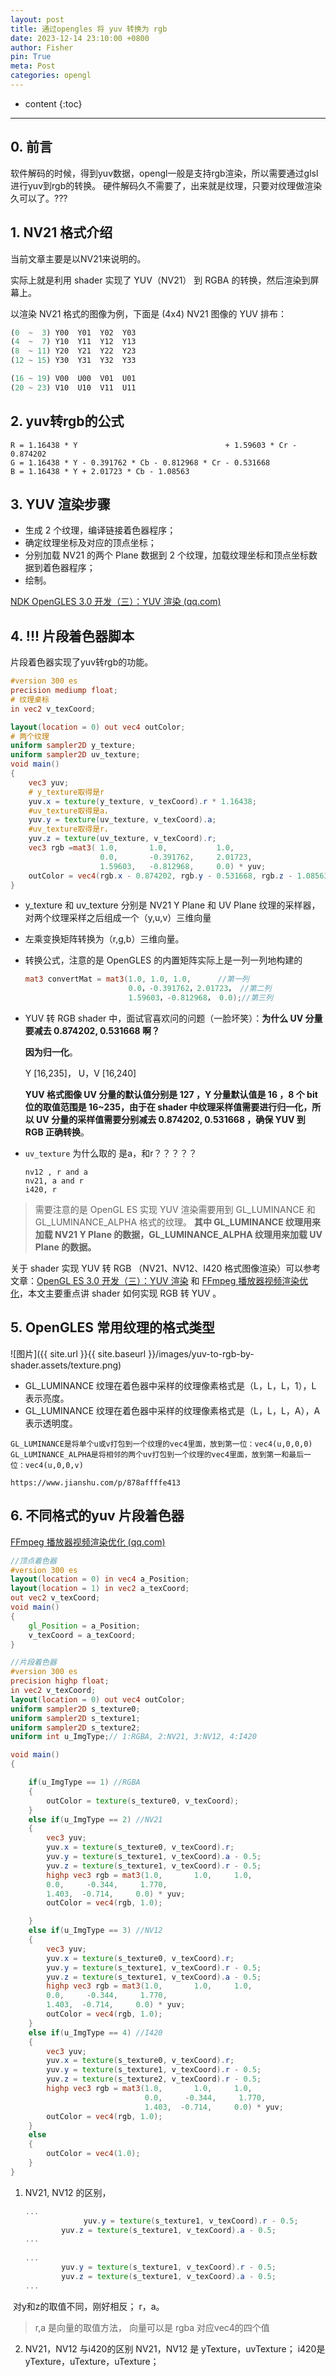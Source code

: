 ```yaml
---
layout: post
title: 通过opengles 将 yuv 转换为 rgb
date: 2023-12-14 23:10:00 +0800
author: Fisher
pin: True
meta: Post
categories: opengl
---
```



* content
{:toc}

---


## 0. 前言

软件解码的时候，得到yuv数据，opengl一般是支持rgb渲染，所以需要通过glsl 进行yuv到rgb的转换。
硬件解码久不需要了，出来就是纹理，只要对纹理做渲染久可以了。???

## 1. NV21 格式介绍

当前文章主要是以NV21来说明的。

实际上就是利用 shader 实现了 YUV（NV21） 到 RGBA 的转换，然后渲染到屏幕上。

以渲染 NV21 格式的图像为例，下面是 (4x4) NV21 图像的 YUV 排布：

```javascript
(0  ~  3) Y00  Y01  Y02  Y03  
(4  ~  7) Y10  Y11  Y12  Y13  
(8  ~ 11) Y20  Y21  Y22  Y23  
(12 ~ 15) Y30  Y31  Y32  Y33  

(16 ~ 19) V00  U00  V01  U01 
(20 ~ 23) V10  U10  V11  U11
```



## 2. yuv转rgb的公式

```less
R = 1.16438 * Y 								+ 1.59603 * Cr - 0.874202
G = 1.16438 * Y - 0.391762 * Cb - 0.812968 * Cr - 0.531668
B = 1.16438 * Y + 2.01723 * Cb - 1.08563
```



## 3. YUV 渲染步骤

- 生成 2 个纹理，编译链接着色器程序；
- 确定纹理坐标及对应的顶点坐标；
- 分别加载 NV21 的两个 Plane 数据到 2 个纹理，加载纹理坐标和顶点坐标数据到着色器程序；
- 绘制。

[NDK OpenGLES 3.0 开发（三）：YUV 渲染 (qq.com)](https://mp.weixin.qq.com/s?__biz=MzIwNTIwMzAzNg==&mid=2654161548&idx=1&sn=50ba9f1fe3ac66321a6e7f0f8334a371&chksm=8cf399bfbb8410a9ff44bc62af3f8d5fb7208be94f619b29c6b934a0aeff4f557f84abafcd84&scene=21#wechat_redirect)



## 4. !!! 片段着色器脚本

片段着色器实现了yuv转rgb的功能。

```glsl
#version 300 es                                     
precision mediump float;   
# 纹理桌标
in vec2 v_texCoord;   

layout(location = 0) out vec4 outColor;   
# 两个纹理
uniform sampler2D y_texture;                        
uniform sampler2D uv_texture;                        
void main()                                         
{                                                   
    vec3 yuv;      
    # y_texture取得是r
    yuv.x = texture(y_texture, v_texCoord).r * 1.16438;  
    #uv_texture取得是a， 
    yuv.y = texture(uv_texture, v_texCoord).a; 
    #uv_texture取得是r，
    yuv.z = texture(uv_texture, v_texCoord).r;    
    vec3 rgb =mat3( 1.0,       1.0,           1.0,                    
                    0.0,       -0.391762,     2.01723,                  
                    1.59603,   -0.812968,     0.0) * yuv;             
    outColor = vec4(rgb.x - 0.874202, rgb.y - 0.531668, rgb.z - 1.08563,  1);                        
}
```

- y_texture 和 uv_texture 分别是 NV21 Y Plane 和 UV Plane 纹理的采样器，对两个纹理采样之后组成一个（y,u,v）三维向量

- 左乘变换矩阵转换为（r,g,b）三维向量。

- 转换公式，注意的是 OpenGLES 的内置矩阵实际上是一列一列地构建的

  ```glsl
  mat3 convertMat = mat3(1.0, 1.0, 1.0,      //第一列
                         0.0，-0.391762，2.01723， //第二列
                         1.59603，-0.812968， 0.0);//第三列
  ```

- YUV 转 RGB shader 中，面试官喜欢问的问题（一脸坏笑）：**为什么 UV 分量要减去 0.874202, 0.531668 啊？**

  **因为归一化**。

  Y [16,235]， U，V [16,240]

  **YUV 格式图像 UV 分量的默认值分别是 127 ，Y 分量默认值是 16 ，8 个 bit 位的取值范围是 16~235，由于在 shader 中纹理采样值需要进行归一化，所以 UV 分量的采样值需要分别减去 0.874202, 0.531668 ，确保 YUV 到 RGB 正确转换**。

- `uv_texture` 为什么取的 是a，和r？？？？？
  
  ```less
  nv12 , r and a
  nv21, a and r
  i420, r
  ```

> 需要注意的是 OpenGL ES 实现 YUV 渲染需要用到 GL_LUMINANCE 和 GL_LUMINANCE_ALPHA 格式的纹理。
>**其中 GL_LUMINANCE 纹理用来加载 NV21 Y Plane 的数据，GL_LUMINANCE_ALPHA 纹理用来加载 UV Plane 的数据。**

关于 shader 实现 YUV 转 RGB （NV21、NV12、I420 格式图像渲染）可以参考文章：[OpenGL ES 3.0 开发（三）：YUV 渲染](https://cloud.tencent.com/developer/tools/blog-entry?target=http%3A%2F%2Fmp.weixin.qq.com%2Fs%3F__biz%3DMzIwNTIwMzAzNg%3D%3D%26mid%3D2654161548%26idx%3D1%26sn%3D50ba9f1fe3ac66321a6e7f0f8334a371%26chksm%3D8cf399bfbb8410a9ff44bc62af3f8d5fb7208be94f619b29c6b934a0aeff4f557f84abafcd84%26scene%3D21%23wechat_redirect&source=article&objectId=1832837) 和 [FFmpeg 播放器视频渲染优化](https://cloud.tencent.com/developer/tools/blog-entry?target=http%3A%2F%2Fmp.weixin.qq.com%2Fs%3F__biz%3DMzIwNTIwMzAzNg%3D%3D%26mid%3D2654163238%26idx%3D1%26sn%3D3f778082ee5a278bdd05743c33247127%26chksm%3D8cf38215bb840b03fb6de375e22521fa3db762acdc09a37f9240648845e1057ff4c65d4a5661%26scene%3D21%23wechat_redirect&source=article&objectId=1832837)，本文主要重点讲 shader 如何实现 RGB 转 YUV 。



## 5. OpenGLES 常用纹理的格式类型

![图片]({{ site.url }}{{ site.baseurl }}/images/yuv-to-rgb-by-shader.assets/texture.png)

- GL_LUMINANCE 纹理在着色器中采样的纹理像素格式是（L，L，L，1），L 表示亮度。
- GL_LUMINANCE 纹理在着色器中采样的纹理像素格式是（L，L，L，A），A 表示透明度。



```
GL_LUMINANCE是将单个u或v打包到一个纹理的vec4里面，放到第一位：vec4(u,0,0,0)
GL_LUMINANCE_ALPHA是将相邻的两个uv打包到一个纹理的vec4里面，放到第一和最后一位：vec4(u,0,0,v)

https://www.jianshu.com/p/878affffe413
```







## 6. 不同格式的yuv 片段着色器

[FFmpeg 播放器视频渲染优化 (qq.com)](https://mp.weixin.qq.com/s?__biz=MzIwNTIwMzAzNg==&mid=2654163238&idx=1&sn=3f778082ee5a278bdd05743c33247127&chksm=8cf38215bb840b03fb6de375e22521fa3db762acdc09a37f9240648845e1057ff4c65d4a5661&scene=21#wechat_redirect)

```glsl
//顶点着色器
#version 300 es
layout(location = 0) in vec4 a_Position;
layout(location = 1) in vec2 a_texCoord;
out vec2 v_texCoord;
void main()
{
    gl_Position = a_Position;
    v_texCoord = a_texCoord;
}

//片段着色器
#version 300 es
precision highp float;
in vec2 v_texCoord;
layout(location = 0) out vec4 outColor;
uniform sampler2D s_texture0;
uniform sampler2D s_texture1;
uniform sampler2D s_texture2;
uniform int u_ImgType;// 1:RGBA, 2:NV21, 3:NV12, 4:I420

void main()
{

    if(u_ImgType == 1) //RGBA
    {
        outColor = texture(s_texture0, v_texCoord);
    }
    else if(u_ImgType == 2) //NV21
    {
        vec3 yuv;
        yuv.x = texture(s_texture0, v_texCoord).r;
        yuv.y = texture(s_texture1, v_texCoord).a - 0.5;
        yuv.z = texture(s_texture1, v_texCoord).r - 0.5;
        highp vec3 rgb = mat3(1.0,       1.0,     1.0,
        0.0,     -0.344,     1.770,
        1.403,  -0.714,     0.0) * yuv;
        outColor = vec4(rgb, 1.0);

    }
    else if(u_ImgType == 3) //NV12
    {
        vec3 yuv;
        yuv.x = texture(s_texture0, v_texCoord).r;
        yuv.y = texture(s_texture1, v_texCoord).r - 0.5;
        yuv.z = texture(s_texture1, v_texCoord).a - 0.5;
        highp vec3 rgb = mat3(1.0,       1.0,     1.0,
        0.0,     -0.344,     1.770,
        1.403,  -0.714,     0.0) * yuv;
        outColor = vec4(rgb, 1.0);
    }
    else if(u_ImgType == 4) //I420
    {
        vec3 yuv;
        yuv.x = texture(s_texture0, v_texCoord).r;
        yuv.y = texture(s_texture1, v_texCoord).r - 0.5;
        yuv.z = texture(s_texture2, v_texCoord).r - 0.5;
        highp vec3 rgb = mat3(1.0,       1.0,     1.0,
                              0.0,     -0.344,     1.770,
                              1.403,  -0.714,     0.0) * yuv;
        outColor = vec4(rgb, 1.0);
    }
    else
    {
        outColor = vec4(1.0);
    }
}
```

1. NV21, NV12 的区别， 

   ```glsl
   ...
   				yuv.y = texture(s_texture1, v_texCoord).r - 0.5;
           yuv.z = texture(s_texture1, v_texCoord).a - 0.5;
   ...
     
   ...
           yuv.y = texture(s_texture1, v_texCoord).r - 0.5;
           yuv.z = texture(s_texture1, v_texCoord).a - 0.5;
   ...
   ```

​	对y和z的取值不同，刚好相反； r，a。

> r,a 是向量的取值方法， 向量可以是 rgba 对应vec4的四个值

2. NV21，NV12 与i420的区别
   NV21，NV12 是 yTexture，uvTexture；
   i420是yTexture，uTexture，uTexture；





